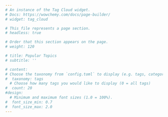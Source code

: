 ```yaml
---
# An instance of the Tag Cloud widget.
# Docs: https://wowchemy.com/docs/page-builder/
# widget: tag_cloud

# This file represents a page section.
# headless: true

# Order that this section appears on the page.
# weight: 120

# title: Popular Topics
# subtitle: ''

# content:
# Choose the taxonomy from `config.toml` to display (e.g. tags, categories)
#  taxonomy: tags
  # Choose how many tags you would like to display (0 = all tags)
#  count: 20
#design:
  # Minimum and maximum font sizes (1.0 = 100%).
#  font_size_min: 0.7
#  font_size_max: 2.0
---
```

